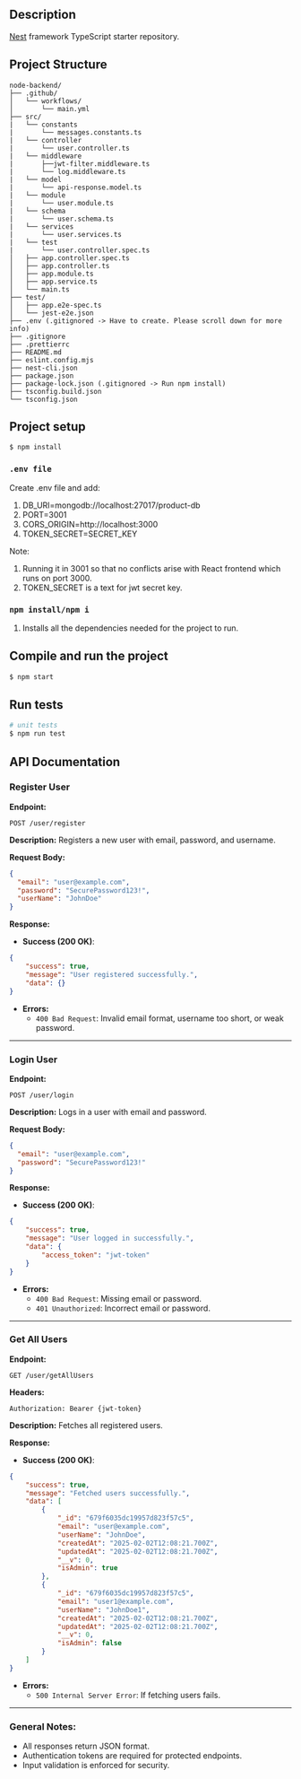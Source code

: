 ## Description

[Nest](https://github.com/nestjs/nest) framework TypeScript starter repository.

## Project Structure
```
node-backend/
├── .github/
│   └── workflows/
│       └── main.yml
├── src/
|   └── constants
|       └── messages.constants.ts
|   └── controller
|       └── user.controller.ts
|   └── middleware
|       ├──jwt-filter.middleware.ts
|       └── log.middleware.ts
|   └── model
|       └── api-response.model.ts
|   └── module
|       └── user.module.ts
|   └── schema
|       └── user.schema.ts
|   └── services
|       └── user.services.ts
|   └── test
|       └── user.controller.spec.ts
│   ├── app.controller.spec.ts
│   ├── app.controller.ts
│   ├── app.module.ts
│   ├── app.service.ts
│   └── main.ts
├── test/
│   ├── app.e2e-spec.ts
│   └── jest-e2e.json
├── .env (.gitignored -> Have to create. Please scroll down for more info) 
├── .gitignore
├── .prettierrc
├── README.md
├── eslint.config.mjs
├── nest-cli.json
├── package.json
├── package-lock.json (.gitignored -> Run npm install) 
├── tsconfig.build.json
└── tsconfig.json
```

## Project setup

```bash
$ npm install
```

### `.env file`

Create .env file and add:
1. DB_URI=mongodb://localhost:27017/product-db
2. PORT=3001
3. CORS_ORIGIN=http://localhost:3000
4. TOKEN_SECRET=SECRET_KEY

Note:
1. Running it in 3001 so that no conflicts arise with React frontend which runs on port 3000.
2. TOKEN_SECRET is a text for jwt secret key.

### `npm install/npm i`

1. Installs all the dependencies needed for the project to run.

## Compile and run the project

```bash
$ npm start
```

## Run tests

```bash
# unit tests
$ npm run test
```

## API Documentation

### **Register User**
**Endpoint:**
```
POST /user/register
```
**Description:**
Registers a new user with email, password, and username.

**Request Body:**
```json
{
  "email": "user@example.com",
  "password": "SecurePassword123!",
  "userName": "JohnDoe"
}
```
**Response:**
- **Success (200 OK)**:
```json
{
    "success": true,
    "message": "User registered successfully.",
    "data": {}
}
```
- **Errors:**
  - `400 Bad Request`: Invalid email format, username too short, or weak password.

---

### **Login User**
**Endpoint:**
```
POST /user/login
```
**Description:**
Logs in a user with email and password.

**Request Body:**
```json
{
  "email": "user@example.com",
  "password": "SecurePassword123!"
}
```
**Response:**
- **Success (200 OK)**:
```json
{
    "success": true,
    "message": "User logged in successfully.",
    "data": {
        "access_token": "jwt-token"
    }
}
```
- **Errors:**
  - `400 Bad Request`: Missing email or password.
  - `401 Unauthorized`: Incorrect email or password.

---

### **Get All Users**
**Endpoint:**
```
GET /user/getAllUsers
```
**Headers:**
```
Authorization: Bearer {jwt-token}
```

**Description:**
Fetches all registered users.

**Response:**
- **Success (200 OK)**:
```json
{
    "success": true,
    "message": "Fetched users successfully.",
    "data": [
        {
            "_id": "679f6035dc19957d823f57c5",
            "email": "user@example.com",
            "userName": "JohnDoe",
            "createdAt": "2025-02-02T12:08:21.700Z",
            "updatedAt": "2025-02-02T12:08:21.700Z",
            "__v": 0,
            "isAdmin": true
        },
        {
            "_id": "679f6035dc19957d823f57c5",
            "email": "user1@example.com",
            "userName": "JohnDoe1",
            "createdAt": "2025-02-02T12:08:21.700Z",
            "updatedAt": "2025-02-02T12:08:21.700Z",
            "__v": 0,
            "isAdmin": false
        }
    ]
}
```
- **Errors:**
  - `500 Internal Server Error`: If fetching users fails.

---

### **General Notes:**
- All responses return JSON format.
- Authentication tokens are required for protected endpoints.
- Input validation is enforced for security.


